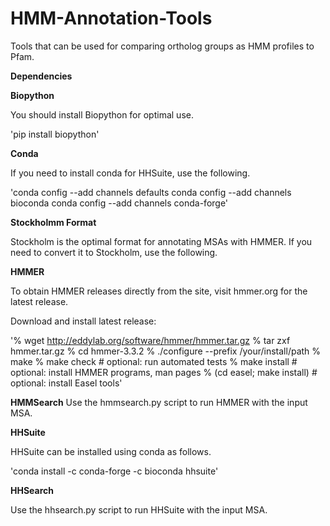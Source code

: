 # HMM-Annotation-Tools
Tools that can be used for comparing ortholog groups as HMM profiles to Pfam.


**Dependencies**

**Biopython**

You should install Biopython for optimal use. 

'pip install biopython'


**Conda**

If you need to install conda for HHSuite, use the following.

'conda config --add channels defaults
conda config --add channels bioconda
conda config --add channels conda-forge'


**Stockholmm Format**

Stockholm is the optimal format for annotating MSAs with HMMER. If you need to convert it to Stockholm, use the following.

**HMMER**

To obtain HMMER releases directly from the site, visit hmmer.org for the latest release.

Download and install latest release: 

   '% wget http://eddylab.org/software/hmmer/hmmer.tar.gz
   % tar zxf hmmer.tar.gz
   % cd hmmer-3.3.2
   % ./configure --prefix /your/install/path
   % make
   % make check                 # optional: run automated tests
   % make install               # optional: install HMMER programs, man pages
   % (cd easel; make install)   # optional: install Easel tools'
   
   
**HMMSearch**
Use the hmmsearch.py script to run HMMER with the input MSA. 


**HHSuite**

HHSuite can be installed using conda as follows.

'conda install -c conda-forge -c bioconda hhsuite' 

**HHSearch**

Use the hhsearch.py script to run HHSuite with the input MSA. 




